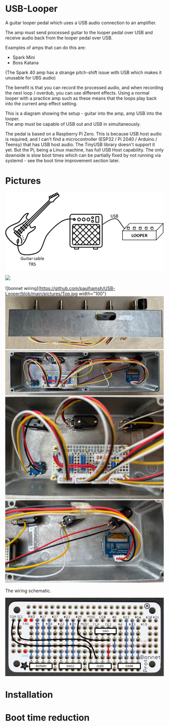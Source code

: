 # USB-Looper
A guitar looper pedal which uses a USB audio connection to an amplifier.

The amp must send processed guitar to the looper pedal over USB and receive audio back from the looper pedal over USB.   

Examples of amps that can do this are:   
- Spark Mini
- Boss Katana

(The Spark 40 amp has a strange pitch-shift issue with USB which makes it unusable for UBS audio)   

The benefit is that you can record the processed audio, and when recording the next loop / overdub, you can use different effects.  Using a normal looper with a practice amp such as these means that the loops play back into the current amp effect setting.  

This is a diagram showing the setup - guitar into the amp, amp USB into the looper.   
The amp must be capable of USB out and USB in simultaneously.   

The pedal is based on a Raspberry Pi Zero.   This is because USB host audio is required, and I can't find a microcontroller (ESP32 / Pi 2040 / Arduino / Teensy) that has USB host audio. The TinyUSB library doesn't support it yet. But the Pi, being a Linux machine, has full USB Host capability.  The only downside is slow boot times which can be partially fixed by not running via systemd - see the boot time improvement section later.   

# Pictures

![bonnet wiring](https://github.com/paulhamsh/USB-Looper/blob/main/pictures/Setup.jpg)

        
<img src="[https://your-image-url.type](https://github.com/paulhamsh/USB-Looper/blob/main/pictures/Top.jpg)" width="100" >

![bonnet wiring](https://github.com/paulhamsh/USB-Looper/blob/main/pictures/Top.jpg width="100")
![bonnet wiring](https://github.com/paulhamsh/USB-Looper/blob/main/pictures/Edge.jpg)
![bonnet wiring](https://github.com/paulhamsh/USB-Looper/blob/main/pictures/Inside.jpg)
![bonnet wiring](https://github.com/paulhamsh/USB-Looper/blob/main/pictures/Inside%20Pi.jpg)
![bonnet wiring](https://github.com/paulhamsh/USB-Looper/blob/main/pictures/Inside%20OLED.jpg)

The wiring schematic.   

![bonnet wiring](https://github.com/paulhamsh/USB-Looper/blob/main/pictures/Proto%20Bonnet.jpg)

# Installation



# Boot time reduction




